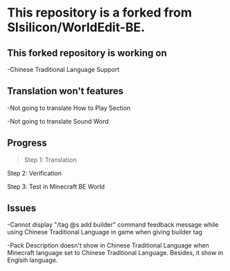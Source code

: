 # This repository is a forked from SIsilicon/WorldEdit-BE.
## This forked repository is working on
-Chinese Traditional Language Support
## Translation won't features
-Not going to translate How to Play Section

-Not going to translate Sound Word
## Progress
>Step 1: Translation

Step 2: Verification

Step 3: Test in Minecraft BE World
## Issues
-Cannot display "/tag @s add builder" command feedback message while using Chinese Traditional Language in game when giving builder tag

-Pack Description doesn't show in Chinese Traditional Language when Minecraft language set to Chinese Traditional Language. Besides, it show in Englsih language.

